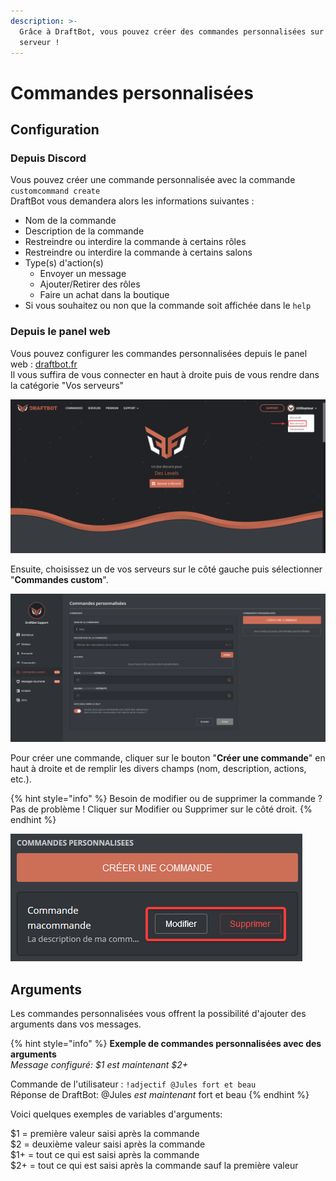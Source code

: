 ```yaml
---
description: >-
  Grâce à DraftBot, vous pouvez créer des commandes personnalisées sur votre
  serveur !
---
```


# Commandes personnalisées

## Configuration

### Depuis Discord

Vous pouvez créer une commande personnalisée avec la commande `customcommand create`  
DraftBot vous demandera alors les informations suivantes :

* Nom de la commande
* Description de la commande
* Restreindre ou interdire la commande à certains rôles
* Restreindre ou interdire la commande à certains salons
* Type\(s\) d'action\(s\) 
  * Envoyer un message
  * Ajouter/Retirer des rôles
  * Faire un achat dans la boutique
* Si vous souhaitez ou non que la commande soit affichée dans le `help`

### Depuis le panel web

Vous pouvez configurer les commandes personnalisées depuis le panel web : [draftbot.fr](https://draftbot.fr)  
Il vous suffira de vous connecter en haut à droite puis de vous rendre dans la catégorie "Vos serveurs"

![](../.gitbook/assets/image%20%2842%29.png)

Ensuite, choisissez un de vos serveurs sur le côté gauche puis sélectionner "**Commandes custom**".

![](../.gitbook/assets/image%20%2839%29.png)

Pour créer une commande, cliquer sur le bouton "**Créer une commande**" en haut à droite et de remplir les divers champs \(nom, description, actions, etc.\).

{% hint style="info" %}
Besoin de modifier ou de supprimer la commande ?   
Pas de problème ! Cliquer sur Modifier ou Supprimer sur le côté droit.
{% endhint %}

![](../.gitbook/assets/image%20%2841%29.png)

## Arguments

Les commandes personnalisées vous offrent la possibilité d'ajouter des arguments dans vos messages.

{% hint style="info" %}
**Exemple de commandes personnalisées avec des arguments**  
_Message configuré: $1 est maintenant $2+_  
  
Commande de l'utilisateur : `!adjectif @Jules fort et beau`  
Réponse de DraftBot: @Jules _est maintenant_ fort et beau
{% endhint %}

Voici quelques exemples de variables d'arguments:  
  
$1 = première valeur saisi après la commande  
$2 = deuxième valeur saisi après la commande  
$1+ = tout ce qui est saisi après la commande  
$2+ = tout ce qui est saisi après la commande sauf la première valeur

